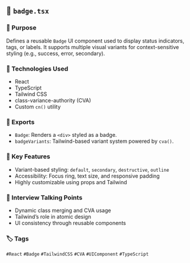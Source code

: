 ## 📁 `badge.tsx`

### 📌 Purpose
Defines a reusable `Badge` UI component used to display status indicators, tags, or labels. It supports multiple visual variants for context-sensitive styling (e.g., success, error, secondary).

### 🚀 Technologies Used
- React
- TypeScript
- Tailwind CSS
- class-variance-authority (CVA)
- Custom `cn()` utility

### 🧩 Exports
- `Badge`: Renders a `<div>` styled as a badge.
- `badgeVariants`: Tailwind-based variant system powered by `cva()`.

### 🧠 Key Features
- Variant-based styling: `default`, `secondary`, `destructive`, `outline`
- Accessibility: Focus ring, text size, and responsive padding
- Highly customizable using props and Tailwind

### 🎯 Interview Talking Points
- Dynamic class merging and CVA usage
- Tailwind’s role in atomic design
- UI consistency through reusable components

### 🏷️ Tags
`#React` `#Badge` `#TailwindCSS` `#CVA` `#UIComponent` `#TypeScript`